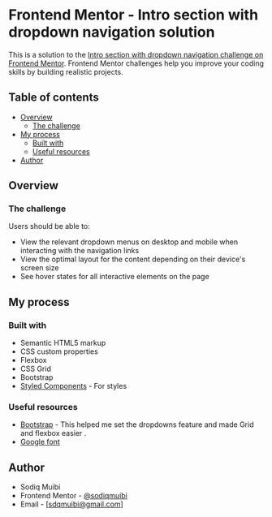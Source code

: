 # Frontend Mentor - Intro section with dropdown navigation solution

This is a solution to the [Intro section with dropdown navigation challenge on Frontend Mentor](https://www.frontendmentor.io/challenges/intro-section-with-dropdown-navigation-ryaPetHE5). Frontend Mentor challenges help you improve your coding skills by building realistic projects. 

## Table of contents

- [Overview](#overview)
  - [The challenge](#the-challenge)
- [My process](#my-process)
  - [Built with](#built-with)
  - [Useful resources](#useful-resources)
- [Author](#author)


## Overview

### The challenge

Users should be able to:

- View the relevant dropdown menus on desktop and mobile when interacting with the navigation links
- View the optimal layout for the content depending on their device's screen size
- See hover states for all interactive elements on the page


## My process

### Built with

- Semantic HTML5 markup
- CSS custom properties
- Flexbox
- CSS Grid
- Bootstrap
- [Styled Components](https://styled-components.com/) - For styles


### Useful resources

- [Bootstrap](https://www.getbootstrap.com) - This helped me set the dropdowns feature and made Grid and flexbox easier .
- [Google font](https://www.fonts.google.com) 

## Author

- Sodiq Muibi
- Frontend Mentor - [@sodiqmuibi](https://www.frontendmentor.io/profile/sodiqmuibi)
- Email - [sdqmuibi@gmail.com]
